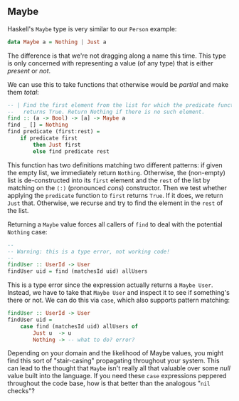 ## Maybe

Haskell's `Maybe` type is very similar to our `Person` example:

```haskell
data Maybe a = Nothing | Just a
```

The difference is that we're not dragging along a name this time. This type is only
concerned with representing a value (of any type) that is either *present* or
*not*.

We can use this to take functions that otherwise would be *partial* and make
them *total*:

```haskell
-- | Find the first element from the list for which the predicate function
--   returns True. Return Nothing if there is no such element.
find :: (a -> Bool) -> [a] -> Maybe a
find _ [] = Nothing
find predicate (first:rest) =
    if predicate first
        then Just first
        else find predicate rest
```

This function has two definitions matching two different patterns: if given the
empty list, we immediately return `Nothing`. Otherwise, the (non-empty) list is
de-constructed into its `first` element and the `rest` of the list by matching
on the `(:)` (pronounced *cons*) constructor. Then we test whether applying the
`predicate` function to `first` returns `True`. If it does, we return `Just` that.
Otherwise, we recurse and try to find the element in the `rest` of the list.

Returning a `Maybe` value forces all callers of `find` to deal with the
potential `Nothing` case:

```haskell
-- 
-- Warning: this is a type error, not working code!
-- 
findUser :: UserId -> User
findUser uid = find (matchesId uid) allUsers
```

This is a type error since the expression actually returns a `Maybe User`.
Instead, we have to take that `Maybe User` and inspect it to see if something's
there or not. We can do this via `case`, which also supports pattern matching:

```haskell
findUser :: UserId -> User
findUser uid =
    case find (matchesId uid) allUsers of
        Just u  -> u
        Nothing -> -- what to do? error?
```

Depending on your domain and the likelihood of Maybe values, you might find this
sort of "stair-casing" propagating throughout your system. This can lead to the
thought that `Maybe` isn't really all that valuable over some *null* value built
into the language. If you need these `case` expressions peppered throughout the
code base, how is that better than the analogous "`nil` checks"?

